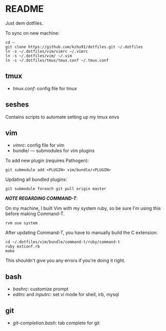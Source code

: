 README
===

Just dem dotfiles.

To sync on new machine:

    cd ~
    git clone https://github.com/kzhu91/dotfiles.git ~/.dotfiles
    ln -s ~/.dotfiles/vim/vimrc ~/.vimrc
    ln -s ~/.dotfiles/vim/ ~/.vim
    ln -s ~/.dotfiles/tmux/tmux.conf ~/.tmux.conf

tmux
---

* *tmux.conf*: config file for tmux

seshes
---

Contains scripts to automate setting up my tmux envs

vim
---

* *vimrc*: config file for vim
* bundle/ — submodules for vim plugins

To add new plugin (requires Pathogen):

    git submodule add <PLUGIN> vim/bundle/<PLUGIN>

Updating all bundled plugins:

    git submodule foreach git pull origin master

***NOTE REGARDING COMMAND-T***:

On my machine, I built Vim with my system ruby, so be sure I'm using this before making Command-T.

    rvm use system

After updating Command-T, you have to manually build the C extension:

    cd ~/.dotfiles/vim/bundle/command-t/ruby/command-t
    ruby extconf.rb
    make

This shouldn't give you any errors if you're doing it right.

bash
---

* *bashrc*: customize prompt
* *editrc* and *inputrc*: set vi mode for shell, irb, mysql

git
---

* *git-completion.bash*: tab complete for git
